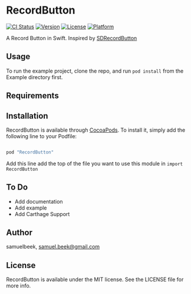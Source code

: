 # RecordButton

[![CI Status](http://img.shields.io/travis/samuelbeek/RecordButton.svg?style=flat)](https://travis-ci.org/samuelbeek/RecordButton)
[![Version](https://img.shields.io/cocoapods/v/RecordButton.svg?style=flat)](http://cocoapods.org/pods/RecordButton)
[![License](https://img.shields.io/cocoapods/l/RecordButton.svg?style=flat)](http://cocoapods.org/pods/RecordButton)
[![Platform](https://img.shields.io/cocoapods/p/RecordButton.svg?style=flat)](http://cocoapods.org/pods/RecordButton)


A Record Button in Swift. Inspired by [SDRecordButton](https://github.com/sebyddd/SDRecordButton)

## Usage

To run the example project, clone the repo, and run `pod install` from the Example directory first.

## Requirements

## Installation

RecordButton is available through [CocoaPods](http://cocoapods.org). To install
it, simply add the following line to your Podfile:

```ruby

pod "RecordButton"

```

Add this line add the top of the file you want to use this module in `import RecordButton`




## To Do 
* Add documentation 
* Add example 
* Add Carthage Support

## Author

samuelbeek, samuel.beek@gmail.com

## License

RecordButton is available under the MIT license. See the LICENSE file for more info.
